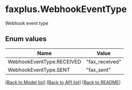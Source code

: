# faxplus.WebhookEventType
Webhook event type

## Enum values
Name | Value
---- | -----
WebhookEventType.RECEIVED | &quot;fax_received&quot;
WebhookEventType.SENT | &quot;fax_sent&quot;

[[Back to Model list]](../README.md#documentation-for-models) [[Back to API list]](../README.md#documentation-for-api-endpoints) [[Back to README]](../README.md)

